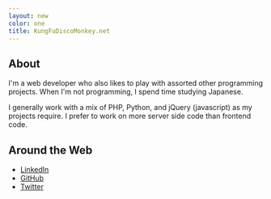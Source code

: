 ```yaml
---
layout: new
color: one
title: KungFuDiscoMonkey.net
---
```

## About
I'm a web developer who also likes to play with assorted other programming projects.  When I'm not programming, I spend time studying Japanese.

I generally work with a mix of PHP, Python, and jQuery (javascript) as my projects require.  I prefer to work on more server side code than frontend code.

## Around the Web

* [LinkedIn](http://www.linkedin.com/in/PaulTraylor)
* [GitHub](http://github.com/kfdm/)
* [Twitter](http://twitter.com/kfdm/)